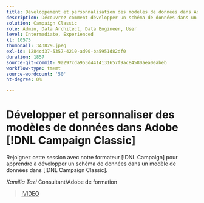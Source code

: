 ```yaml
---
title: Développement et personnalisation des modèles de données dans Adobe [!DNL Campaign Classic]
description: Découvrez comment développer un schéma de données dans un modèle de données dans  [!DNL Campaign Classic]
solution: Campaign Classic
role: Admin, Data Architect, Data Engineer, User
level: Intermediate, Experienced
kt: 10575
thumbnail: 343829.jpeg
exl-id: 1284cd37-5357-4210-ad90-ba5951d82df0
duration: 1857
source-git-commit: 9a297cda953d4414131657f9ac84580aea0eabeb
workflow-type: tm+mt
source-wordcount: '50'
ht-degree: 0%

---
```


# Développer et personnaliser des modèles de données dans Adobe [!DNL Campaign Classic]

Rejoignez cette session avec notre formateur [!DNL Campaign] pour apprendre à développer un schéma de données dans un modèle de données dans [!DNL Campaign Classic].

*Kamilia Tazi* Consultant/Adobe de formation

>[!VIDEO](https://video.tv.adobe.com/v/343829/?quality=12&learn=on)
